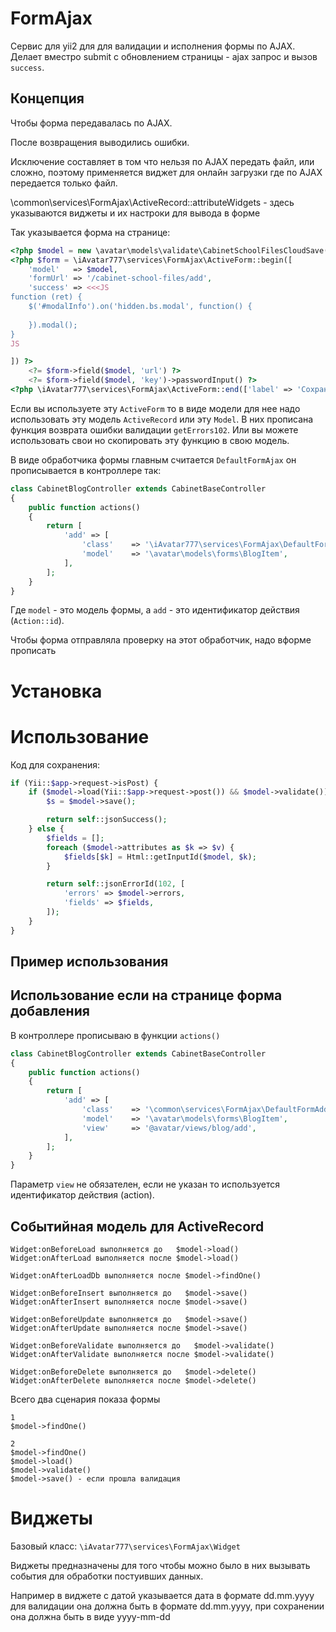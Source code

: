 # FormAjax

Сервис для yii2 для для валидации и исполнения формы по AJAX.
Делает вместро submit с обновлением страницы - ajax запрос и вызов `success`.

## Концепция

Чтобы форма передавалась по AJAX.

После возвращения выводились ошибки.

Исключение составляет в том что нельзя по AJAX передать файл, или сложно, поэтому применяется виджет для онлайн загрузки где по AJAX передается только файл.

\common\services\FormAjax\ActiveRecord::attributeWidgets - здесь указываются виджеты и их настроки для вывода в форме

Так указывается форма на странице:
```php
<?php $model = new \avatar\models\validate\CabinetSchoolFilesCloudSave(); ?>
<?php $form = \iAvatar777\services\FormAjax\ActiveForm::begin([
    'model'   => $model,
    'formUrl' => '/cabinet-school-files/add',
    'success' => <<<JS
function (ret) {
    $('#modalInfo').on('hidden.bs.modal', function() {
        
    }).modal();
}
JS

]) ?>
    <?= $form->field($model, 'url') ?>
    <?= $form->field($model, 'key')->passwordInput() ?>
<?php \iAvatar777\services\FormAjax\ActiveForm::end(['label' => 'Сохранить']) ?>
```

Если вы используете эту `ActiveForm` то в виде модели для нее надо использовать эту модель `ActiveRecord` или эту `Model`. В них прописана функция возврата ошибки валидации `getErrors102`.
Или вы можете использовать свои но скопировать эту функцию в свою модель.

В виде обработчика формы главным считается `DefaultFormAjax` он прописывается в контроллере так:

```php
class CabinetBlogController extends CabinetBaseController
{
    public function actions()
    {
        return [
            'add' => [
                'class'    => '\iAvatar777\services\FormAjax\DefaultFormAjax',
                'model'    => '\avatar\models\forms\BlogItem',
            ],
        ];
    }
}
```

Где `model` - это модель формы, а `add` - это идентификатор действия (`Action::id`).

Чтобы форма отправляла проверку на этот обработчик, надо вформе прописать


# Установка



# Использование

Код для сохранения:
```php
if (Yii::$app->request->isPost) {
    if ($model->load(Yii::$app->request->post()) && $model->validate()) {
        $s = $model->save();

        return self::jsonSuccess();
    } else {
        $fields = [];
        foreach ($model->attributes as $k => $v) {
            $fields[$k] = Html::getInputId($model, $k);
        }

        return self::jsonErrorId(102, [
            'errors' => $model->errors,
            'fields' => $fields,
        ]);
    }
}
```

## Пример использования

## Использование если на странице форма добавления

В контроллере прописываю в функции `actions()`

```php
class CabinetBlogController extends CabinetBaseController
{
    public function actions()
    {
        return [
            'add' => [
                'class'    => '\common\services\FormAjax\DefaultFormAdd',
                'model'    => '\avatar\models\forms\BlogItem',
                'view'     => '@avatar/views/blog/add',
            ],
        ];
    }
}
```

Параметр `view` не обязателен, если не указан то используется идентификатор действия (action).



## Событийная модель для ActiveRecord

```
Widget:onBeforeLoad выполняется до   $model->load()
Widget:onAfterLoad выполняется после $model->load()

Widget:onAfterLoadDb выполняется после $model->findOne()

Widget:onBeforeInsert выполняется до   $model->save()
Widget:onAfterInsert выполняется после $model->save()

Widget:onBeforeUpdate выполняется до   $model->save()
Widget:onAfterUpdate выполняется после $model->save()

Widget:onBeforeValidate выполняется до   $model->validate()
Widget:onAfterValidate выполняется после $model->validate()

Widget:onBeforeDelete выполняется до   $model->delete()
Widget:onAfterDelete выполняется после $model->delete()
```

Всего два сценария показа формы

```
1
$model->findOne()

2
$model->findOne()
$model->load()
$model->validate()
$model->save() - если прошла валидация
```


# Виджеты

Базовый класс: `\iAvatar777\services\FormAjax\Widget`

Виджеты предназначены для того чтобы можно было в них вызывать события для обработки постуивших данных.

Например в виджете с датой указывается дата в формате dd.mm.yyyy для валидации она должна быть в формате dd.mm.yyyy, 
при сохранении она должна быть в виде yyyy-mm-dd